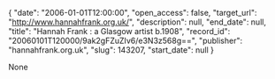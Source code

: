{
  "date": "2006-01-01T12:00:00", 
  "open_access": false, 
  "target_url": "http://www.hannahfrank.org.uk/", 
  "description": null, 
  "end_date": null, 
  "title": "Hannah Frank : a Glasgow artist b.1908", 
  "record_id": "20060101T120000/9ak2gFZuZIv6/e3N3z568g==", 
  "publisher": "hannahfrank.org.uk", 
  "slug": 143207, 
  "start_date": null
}

None